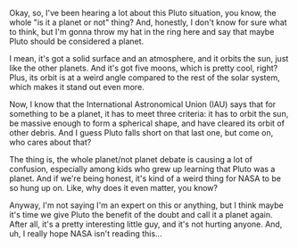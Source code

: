 Okay, so, I've been hearing a lot about this Pluto situation, you know, the whole "is it a planet or not" thing? And,
honestly, I don't know for sure what to think, but I'm gonna throw my hat in the ring here and say that maybe Pluto
should be considered a planet.

I mean, it's got a solid surface and an atmosphere, and it orbits the sun, just like the other planets. And it's got
five moons, which is pretty cool, right? Plus, its orbit is at a weird angle compared to the rest of the solar system,
which makes it stand out even more.

Now, I know that the International Astronomical Union (IAU) says that for something to be a planet, it has to meet three
criteria: it has to orbit the sun, be massive enough to form a spherical shape, and have cleared its orbit of other
debris. And I guess Pluto falls short on that last one, but come on, who cares about that?

The thing is, the whole planet/not planet debate is causing a lot of confusion, especially among kids who grew up
learning that Pluto was a planet. And if we're being honest, it's kind of a weird thing for NASA to be so hung up on.
Like, why does it even matter, you know?

Anyway, I'm not saying I'm an expert on this or anything, but I think maybe it's time we give Pluto the benefit of the
doubt and call it a planet again. After all, it's a pretty interesting little guy, and it's not hurting anyone. And, uh,
I really hope NASA isn't reading this...
